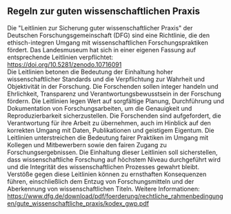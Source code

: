 ## Regeln zur guten wissenschaftlichen Praxis
Die "Leitlinien zur Sicherung guter wissenschaftlicher Praxis" der Deutschen Forschungsgemeinschaft (DFG) sind eine Richtlinie, die den ethisch-integren Umgang mit wissenschaftlichen Forschungspraktiken fördert. Das Landesmuseum hat sich in einer eigenen Fassung auf entsprechende Leitlinien verpflichtet: https://doi.org/10.5281/zenodo.10716091
<br>Die Leitlinien betonen die Bedeutung der Einhaltung hoher wissenschaftlicher Standards und die Verpflichtung zur Wahrheit und Objektivität in der Forschung. Die Forschenden sollen integer handeln und Ehrlichkeit, Transparenz und Verantwortungsbewusstsein in der Forschung fördern. Die Leitlinien legen Wert auf sorgfältige Planung, Durchführung und Dokumentation von Forschungsarbeiten, um die Genauigkeit und Reproduzierbarkeit sicherzustellen. Die Forschenden sind aufgefordert, die Verantwortung für ihre Arbeit zu übernehmen, auch im Hinblick auf den korrekten Umgang mit Daten, Publikationen und geistigem Eigentum. Die Leitlinien unterstreichen die Bedeutung fairer Praktiken im Umgang mit Kollegen und Mitbewerbern sowie den fairen Zugang zu Forschungsergebnissen.
Die Einhaltung dieser Leitlinien soll sicherstellen, dass wissenschaftliche Forschung auf höchstem Niveau durchgeführt wird und die Integrität des wissenschaftlichen Prozesses gewahrt bleibt. Verstöße gegen diese Leitlinien können zu ernsthaften Konsequenzen führen, einschließlich dem Entzug von Forschungsmitteln und der Aberkennung von wissenschaftlichen Titeln. Weitere Informationen: https://www.dfg.de/download/pdf/foerderung/rechtliche_rahmenbedingungen/gute_wissenschaftliche_praxis/kodex_gwp.pdf
